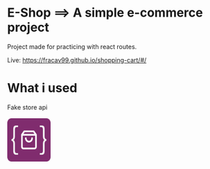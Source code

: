 # E-Shop ==> A simple e-commerce project
Project made for practicing with react routes.

Live: https://fracav99.github.io/shopping-cart/#/

# What i used
Fake store api <br><br>
<a href="https://fakestoreapi.com/">
  <img src="src/images/logo-api.png" width="100px" height="100px"/>
</a>
